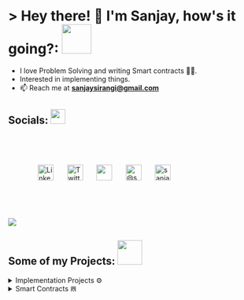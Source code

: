 # > Hey there! 👋 I'm Sanjay, how's it going?:  <img src="https://media.giphy.com/media/mGcNjsfWAjY5AEZNw6/giphy.gif" width="60">


- I love Problem Solving and writing Smart contracts 🧘🏼.
- Interested in implementing things.
- 📫 Reach me at **sanjaysirangi@gmail.com**

## Socials: <img src="https://github.com/SP-XD/SP-XD/blob/main/images/message.gif?raw=true" width="30" />
<p align="left" style=" padding: 60px;">
<!--     <a href="https://www.youtube.com/c/sanjaysirangi"><img width="32px" alt="Youtube" title="Youtube" src="https://i.imgur.com/qiXu7b2.png"/></a>
  &#8287;&#8287;&#8287;&#8287;&#8287; -->
  <a href="https://www.linkedin.com/in/sanjay-sirangi/"><img width="32px" alt="LinkedIn" title="LinkedIn" src="https://i.imgur.com/yRpa1dQ.png"/></a>
  &#8287;&#8287;&#8287;&#8287;&#8287;
  <a href="https://twitter.com/sanjaysirangi"><img width="32px" alt="Twitter" title="Twitter" src="https://i.imgur.com/AixJgnm.png"/></a>
  &#8287;&#8287;&#8287;&#8287;&#8287;
  <a href="https://discord.gg/sanjay" alt="Discord" title="Discord Server"><img width="32px" src="https://i.imgur.com/OViZO8J.png"/></a>
  &#8287;&#8287;&#8287;&#8287;&#8287;
  <a href="https://medium.com/@sanjaysirangi" target="blank"><img width="32px" src="https://raw.githubusercontent.com/rahuldkjain/github-profile-readme-generator/master/src/images/icons/Social/medium.svg" alt="@sanjaysirangi" /></a>
  &#8287;&#8287;&#8287;&#8287;&#8287;
  <a href="https://www.leetcode.com/sanjay-sirangi" target="blank"><img width="32px" src="https://raw.githubusercontent.com/rahuldkjain/github-profile-readme-generator/master/src/images/icons/Social/leet-code.svg" alt="sanjay-sirangi" /></a>
<!-- <a href="https://twitter.com/sanjaysirangi" target="blank"><img align="center" src="https://raw.githubusercontent.com/rahuldkjain/github-profile-readme-generator/master/src/images/icons/Social/twitter.svg" alt="sanjaysirangi" height="30" width="40" /></a>
<a href="https://linkedin.com/in/sanjay-sirangi" target="blank"><img align="center" src="https://raw.githubusercontent.com/rahuldkjain/github-profile-readme-generator/master/src/images/icons/Social/linked-in-alt.svg" alt="sanjay-sirangi" height="30" width="40" /></a>
<a href="https://www.leetcode.com/sanjay-sirangi" target="blank"><img align="center" src="https://raw.githubusercontent.com/rahuldkjain/github-profile-readme-generator/master/src/images/icons/Social/leet-code.svg" alt="sanjay-sirangi" height="30" width="40" /></a>
<a href="https://medium.com/@sanjaysirangi" target="blank"><img align="center" src="https://raw.githubusercontent.com/rahuldkjain/github-profile-readme-generator/master/src/images/icons/Social/medium.svg" alt="@sanjaysirangi" height="30" width="40" /></a>
<a href="https://discord.gg/3945" target="blank"><img align="center" src="https://raw.githubusercontent.com/rahuldkjain/github-profile-readme-generator/master/src/images/icons/Social/discord.svg" alt="3945" height="30" width="40" /></a> -->
</p>

[![](https://visitcount.itsvg.in/api?id=sanjay-sol&icon=1&color=3)](https://visitcount.itsvg.in)
## Some of my Projects: <img src="https://media.giphy.com/media/WUlplcMpOCEmTGBtBW/giphy.gif" width="50">

<details><summary>Implementation Projects ⚙️</summary>

- [**My Own Redis:**](https://github.com/sanjay-sol/redis-implementation) Redis-like system implementation written in TypeScript.
- [**Load Balancer:**](https://github.com/sanjay-sol/YieldBearing-and-Airdrops/tree/main/contracts) Load Balancer based on Round-Robin and Max-Heap written in Go.
- [**p2p file system:**](https://github.com/sanjay-sol/p2p-DistributedFileSystem) p2p Distributed File System written in Go.
- [**Thread Safe Queue:**](https://github.com/sanjay-sol/thread-safe-queue) A simple thread safe queue to  written in Go.
</details>

<details><summary>Smart Contracts  𝌋</summary>

- [**HTLC for Atomic Swaps:**](https://github.com/sanjay-sol/AtomicSwaps-HTLC/blob/main/contracts/HTLC.sol) The HTLC smart contract facilitates cross-chain token swaps ( BSC and Sepolia ).
- [**Multi Sig Wallet:**](https://github.com/sanjay-sol/Multi-Sig-Wallet-Contract/blob/main/contracts/Multisig.sol) This smart contract implements a multi-signature wallet,
- [**Airdrop and Yield Bearing:**](https://github.com/sanjay-sol/YieldBearing-and-Airdrops/tree/main/contracts) Distribute tokens through airdrops, merkle proofs generation and rewards users for staking.
- [**Diamond Pattern:**](https://github.com/sanjay-sol/Solidity-Diamond-Design-Pattern/tree/main/contracts) Understanding standard ways to write smart contracts.
</details>

<!-- ##  Tech Stack: <img src="https://media.giphy.com/media/WUlplcMpOCEmTGBtBW/giphy.gif" width="50">

![Go](https://img.shields.io/badge/go-%2300ADD8.svg?style=flat&logo=go&logoColor=white)  ![TypeScript](https://img.shields.io/badge/typescript-%23007ACC.svg?style=flat&logo=typescript&logoColor=white) ![Docker](https://img.shields.io/badge/docker-%230db7ed.svg?style=flat&logo=docker&logoColor=white) ![JavaScript](https://img.shields.io/badge/javascript-%23323330.svg?style=flat&logo=javascript&logoColor=%23F7DF1E) ![NodeJS](https://img.shields.io/badge/node.js-6DA55F?style=flat&logo=node.js&logoColor=white) ![Redis](https://img.shields.io/badge/redis-%23DD0031.svg?style=flat&logo=redis&logoColor=white) ![Apache Kafka](https://img.shields.io/badge/Apache%20Kafka-000?style=flat&logo=apachekafka)![React](https://img.shields.io/badge/react-%2320232a.svg?style=flat&logo=react&logoColor=%2361DAFB) ![Solidity](https://img.shields.io/badge/Solidity-%23363636.svg?style=flat&logo=solidity&logoColor=white) ![Express.js](https://img.shields.io/badge/express.js-%23404d59.svg?style=flat&logo=express&logoColor=%2361DAFB) ![Next JS](https://img.shields.io/badge/Next-black?style=flat&logo=next.js&logoColor=white) ![JWT](https://img.shields.io/badge/JWT-black?style=flat&logo=JSON%20web%20tokens)   ![React Hook Form](https://img.shields.io/badge/React%20Hook%20Form-%23EC5990.svg?style=flat&logo=reacthookform&logoColor=white) ![React Router](https://img.shields.io/badge/React_Router-CA4245?style=flat&logo=react-router&logoColor=white) ![Socket.io](https://img.shields.io/badge/Socket.io-black?style=flat&logo=socket.io&badgeColor=010101) ![Web3.js](https://img.shields.io/badge/web3.js-F16822?style=flat&logo=web3.js&logoColor=white) ![Postgres](https://img.shields.io/badge/postgres-%23316192.svg?style=flat&logo=postgresql&logoColor=white) ![MongoDB](https://img.shields.io/badge/MongoDB-%234ea94b.svg?style=flat&logo=mongodb&logoColor=white) ![GraphQL](https://img.shields.io/badge/-GraphQL-E10098?style=flat&logo=graphql&logoColor=white)  ![GIT](https://img.shields.io/badge/Git-fc6d26?style=flat&logo=git&logoColor=white) ![Java](https://img.shields.io/badge/java-%23ED8B00.svg?style=flat&logo=openjdk&logoColor=white) ![TailwindCSS](https://img.shields.io/badge/tailwindcss-%2338B2AC.svg?style=flat&logo=tailwind-css&logoColor=white)

## GitHub Stats: <img src="https://github.com/SP-XD/SP-XD/blob/main/images/lightning.gif?raw=true" width="18" />
![](https://github-readme-stats.vercel.app/api?username=sanjay-sol&theme=gotham&hide_border=false&include_all_commits=true&count_private=true)<br/>
![](https://github-readme-streak-stats.herokuapp.com/?user=sanjay-sol&theme=gotham&hide_border=false)<br/>
![](https://github-readme-stats.vercel.app/api/top-langs/?username=sanjay-sol&theme=gotham&hide_border=false&include_all_commits=true&count_private=true&layout=compact)

--- -->

<!-- Proudly created with GPRM ( https://gprm.itsvg.in ) -->
